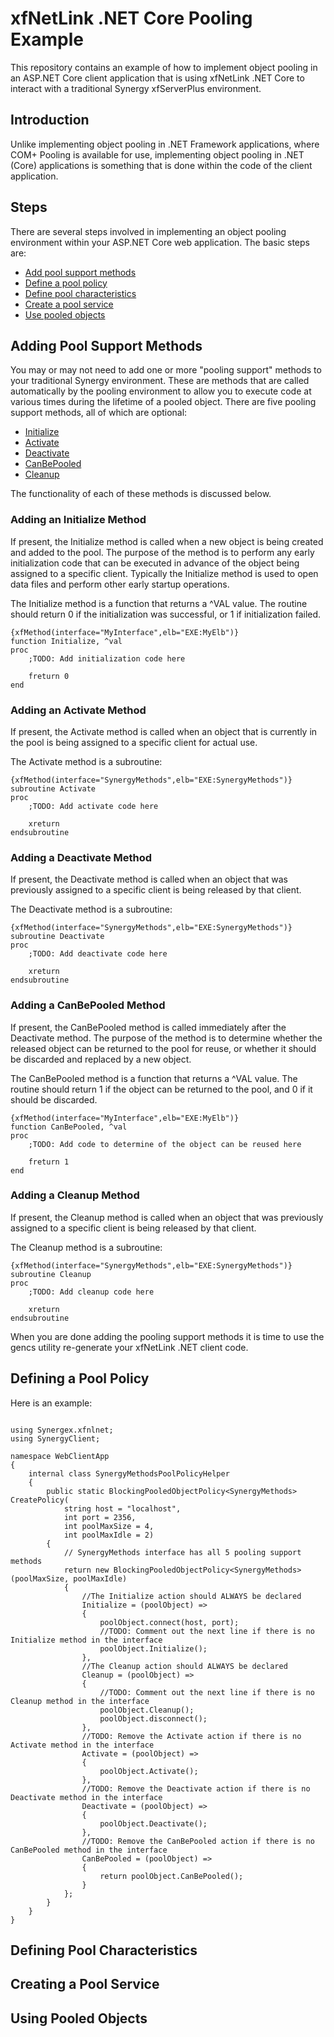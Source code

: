 
# xfNetLink .NET Core Pooling Example

This repository contains an example of how to implement object pooling in an ASP.NET Core client application
that is using xfNetLink .NET Core to interact with a traditional Synergy xfServerPlus environment.

## Introduction

Unlike implementing object pooling in .NET Framework applications, where COM+ Pooling is available for use, implementing
object pooling in .NET (Core) applications is something that is done within the code of the client application.

## Steps

There are several steps involved in implementing an object pooling environment within your ASP.NET Core web application. The basic steps are:

* [Add pool support methods](#adding-pool-support-methods)
* [Define a pool policy](#defining-a-pool-policy)
* [Define pool characteristics](#defining-pool-characteristics)
* [Create a pool service](#creating-a-pool-service)
* [Use pooled objects](#using-pooled-objects)

## Adding Pool Support Methods

You may or may not need to add one or more "pooling support" methods to your traditional Synergy environment. These are methods that are 
called automatically by the pooling environment to allow you to execute code at various times during the lifetime of a pooled object. There
are five pooling support methods, all of which are optional:

* [Initialize](#adding-an-initialize-method)
* [Activate](#adding-an-activate-method)
* [Deactivate](#adding-a-deactivate-method)
* [CanBePooled](#adding-a-canbepooled-method)
* [Cleanup](#adding-a-cleanup-method)

The functionality of each of these methods is discussed below.

### Adding an Initialize Method

If present, the Initialize method is called when a new object is being created and added to the pool. The purpose of the method is to perform
any early initialization code that can be executed in advance of the object being assigned to a specific client. Typically the Initialize
method is used to open data files and perform other early startup operations.

The Initialize method is a function that returns a ^VAL value. The routine should return 0 if the initialization was successful, or 1 if initialization failed.

```
{xfMethod(interface="MyInterface",elb="EXE:MyElb")}
function Initialize, ^val
proc
    ;TODO: Add initialization code here

    freturn 0
end
```

### Adding an Activate Method

If present, the Activate method is called when an object that is currently in the pool is being assigned to a specific client for actual use.

The Activate method is a subroutine:

```
{xfMethod(interface="SynergyMethods",elb="EXE:SynergyMethods")}
subroutine Activate
proc
    ;TODO: Add activate code here

    xreturn
endsubroutine
```

### Adding a Deactivate Method

If present, the Deactivate method is called when an object that was previously assigned to a specific client is being released by that client.

The Deactivate method is a subroutine:

```
{xfMethod(interface="SynergyMethods",elb="EXE:SynergyMethods")}
subroutine Deactivate
proc
    ;TODO: Add deactivate code here

    xreturn
endsubroutine
```

### Adding a CanBePooled Method

If present, the CanBePooled method is called immediately after the Deactivate method. The purpose of the method is to determine whether the
released object can be returned to the pool for reuse, or whether it should be discarded and replaced by a new object.

The CanBePooled method is a function that returns a ^VAL value. The routine should return 1 if the object can be returned to the pool, and 0 if it should be discarded.

```
{xfMethod(interface="MyInterface",elb="EXE:MyElb")}
function CanBePooled, ^val
proc
    ;TODO: Add code to determine of the object can be reused here

    freturn 1
end
```

### Adding a Cleanup Method

If present, the Cleanup method is called when an object that was previously assigned to a specific client is being released by that client.

The Cleanup method is a subroutine:

```
{xfMethod(interface="SynergyMethods",elb="EXE:SynergyMethods")}
subroutine Cleanup
proc
    ;TODO: Add cleanup code here

    xreturn
endsubroutine
```


When you are done adding the pooling support methods it is time to use the gencs utility re-generate your xfNetLink .NET client code.

## Defining a Pool Policy

Here is an example:

```

using Synergex.xfnlnet;
using SynergyClient;

namespace WebClientApp
{
    internal class SynergyMethodsPoolPolicyHelper
    {
        public static BlockingPooledObjectPolicy<SynergyMethods> CreatePolicy(
            string host = "localhost",
            int port = 2356,
            int poolMaxSize = 4,
            int poolMaxIdle = 2)
        {
            // SynergyMethods interface has all 5 pooling support methods
            return new BlockingPooledObjectPolicy<SynergyMethods>(poolMaxSize, poolMaxIdle)
            {
                //The Initialize action should ALWAYS be declared
                Initialize = (poolObject) =>
                {
                    poolObject.connect(host, port);
                    //TODO: Comment out the next line if there is no Initialize method in the interface
                    poolObject.Initialize();
                },
                //The Cleanup action should ALWAYS be declared
                Cleanup = (poolObject) =>
                {
                    //TODO: Comment out the next line if there is no Cleanup method in the interface
                    poolObject.Cleanup();
                    poolObject.disconnect();
                },
                //TODO: Remove the Activate action if there is no Activate method in the interface
                Activate = (poolObject) =>
                {
                    poolObject.Activate();
                },
                //TODO: Remove the Deactivate action if there is no Deactivate method in the interface
                Deactivate = (poolObject) =>
                {
                    poolObject.Deactivate();
                },
                //TODO: Remove the CanBePooled action if there is no CanBePooled method in the interface
                CanBePooled = (poolObject) =>
                {
                    return poolObject.CanBePooled();
                }
            };
        }
    }
}
```

## Defining Pool Characteristics

## Creating a Pool Service

## Using Pooled Objects


